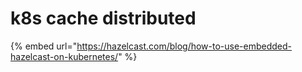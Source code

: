 # k8s cache distributed

{% embed url="https://hazelcast.com/blog/how-to-use-embedded-hazelcast-on-kubernetes/" %}

